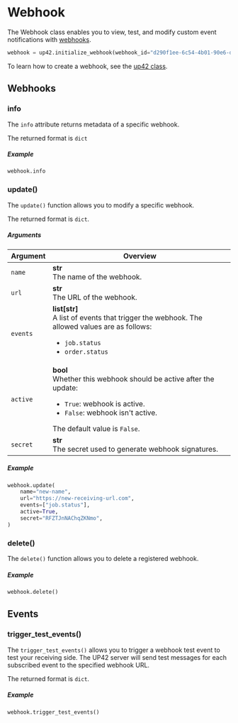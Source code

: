 # Webhook

The Webhook class enables you to view, test, and modify custom event notifications with [webhooks](webhooks.md).

```python
webhook = up42.initialize_webhook(webhook_id="d290f1ee-6c54-4b01-90e6-d701748f0851")
```
To learn how to create a webhook, see the [up42 class](up42-reference.md).

## Webhooks

### info

The `info` attribute returns metadata of a specific webhook.

The returned format is `dict`

<h5> Example </h5>

```python
webhook.info
```

### update()

The `update()` function allows you to modify a specific webhook.

The returned format is `dict`.

<h5> Arguments </h5>

| Argument | Overview                                                                                                                                                                                  |
| -------- | ----------------------------------------------------------------------------------------------------------------------------------------------------------------------------------------- |
| `name`   | **str**<br/>The name of the webhook.                                                                                                                                                      |
| `url`    | **str**<br/>The URL of the webhook.                                                                                                                                                       |
| `events` | **list[str]**<br/>A list of events that trigger the webhook. The allowed values are as follows:<br/><ul><li>`job.status`</li><li>`order.status`</li></ul>                                                |
| `active` | **bool**<br/>Whether this webhook should be active after the update:<br/><ul><li>`True`: webhook is active.</li><li>`False`: webhook isn't active.</li></ul>The default value is `False`. |
| `secret` | **str**<br/>The secret used to generate webhook signatures.                                                                                                                               |

<h5> Example </h5>

```python
webhook.update(
    name="new-name",
    url="https://new-receiving-url.com",
    events=["job.status"],
    active=True,
    secret="RFZTJnNAChqZKNmo",
)
```

### delete()

The `delete()` function allows you to delete a registered webhook.

<h5> Example </h5>

```python
webhook.delete()
```

## Events

### trigger_test_events()

The `trigger_test_events()` allows you to trigger a webhook test event to test your receiving side. The UP42 server will send test messages for each subscribed event to the specified webhook URL.

The returned format is `dict`.

<h5> Example </h5>

```python
webhook.trigger_test_events()
```
